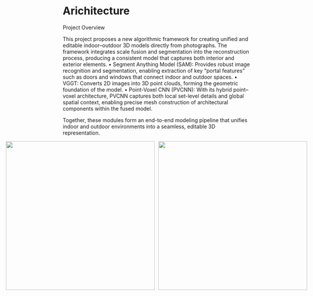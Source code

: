 # Arichitecture

Project Overview

This project proposes a new algorithmic framework for creating unified and editable indoor–outdoor 3D models directly from photographs. The framework integrates scale fusion and segmentation into the reconstruction process, producing a consistent model that captures both interior and exterior elements.
	•	Segment Anything Model (SAM): Provides robust image recognition and segmentation, enabling extraction of key “portal features” such as doors and windows that connect indoor and outdoor spaces.
	•	VGGT: Converts 2D images into 3D point clouds, forming the geometric foundation of the model.
	•	Point-Voxel CNN (PVCNN): With its hybrid point–voxel architecture, PVCNN captures both local set-level details and global spatial context, enabling precise mesh construction of architectural components within the fused model.

Together, these modules form an end-to-end modeling pipeline that unifies indoor and outdoor environments into a seamless, editable 3D representation.

<div style="display: flex; justify-content: center; gap: 10px;">
  <img src="https://github.com/user-attachments/assets/a8162ad7-3f91-4354-bf10-014c869dc8da" width="400"/>
  <img src="https://github.com/user-attachments/assets/48c11b72-ee5f-4dbe-820e-962a94346902" width="400"/>
</div>

